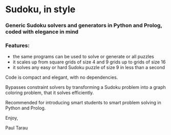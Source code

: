 # Sudoku, in style

### Generic Sudoku solvers and generators in Python and Prolog, coded with elegance in mind

### Features:

- the same programs can be used to solve or generate or all puzzles
- it scales up from square  grids of size 4 and 9 grids up to grids of size 16
- it solves any easy or hard  Sudoku puzzle of size 9 in less than a second

Code is compact and elegant, with no dependencies.

Bypasses constraint solvers by transforming a Sudoku problem into a graph coloring problem, that it solves efficiently.

Recommended for introducing smart students to smart problem solving in Python and Prolog.

Enjoy,

Paul Tarau
